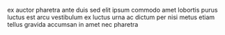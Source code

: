 ex auctor pharetra ante duis sed elit ipsum commodo amet lobortis purus luctus
est arcu vestibulum ex luctus urna ac dictum per nisi metus etiam tellus
gravida accumsan in amet nec pharetra
